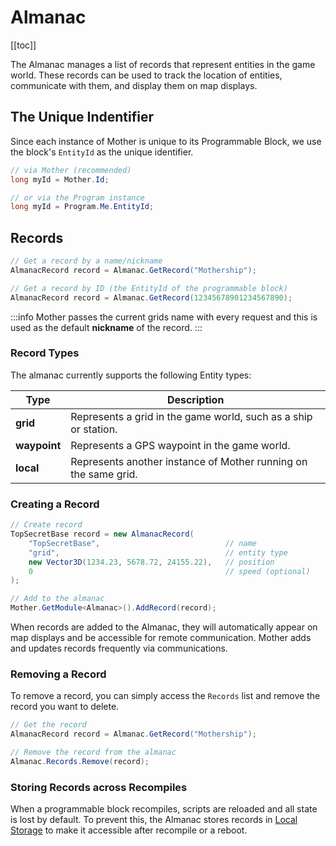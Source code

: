 # Almanac

[[toc]]

The Almanac manages a list of records that represent entities in the game world. These records can be used to track the location of entities, communicate with them, and display them on map displays. 


## The Unique Indentifier
Since each instance of Mother is unique to its Programmable Block, we use the block's `EntityId` as the unique identifier.

```csharp
// via Mother (recommended)
long myId = Mother.Id;

// or via the Program instance
long myId = Program.Me.EntityId;
```



## Records

```csharp title="DockingModule.cs"
// Get a record by a name/nickname
AlmanacRecord record = Almanac.GetRecord("Mothership"); 

// Get a record by ID (the EntityId of the programmable block)
AlmanacRecord record = Almanac.GetRecord(12345678901234567890);
```

:::info
Mother passes the current grids name with every request and this is used as the default **nickname** of the record.
:::

### Record Types
The almanac currently supports the following Entity types:

| Type          | Description                                                           |
|------         |-------------                                                          |
| **grid**      | Represents a grid in the game world, such as a ship or station.       |
| **waypoint**  | Represents a GPS waypoint in the game world.                          |  
| **local**     | Represents another instance of Mother running on the same grid.       |

### Creating a Record

```csharp title="DockingModule.cs"
// Create record
TopSecretBase record = new AlmanacRecord(
    "TopSecretBase",                            // name
    "grid",                                     // entity type
    new Vector3D(1234.23, 5678.72, 24155.22),   // position
    0                                           // speed (optional)
);

// Add to the almanac
Mother.GetModule<Almanac>().AddRecord(record);
```

When records are added to the Almanac, they will automatically appear on map displays and be accessible for remote communication. Mother adds and updates records frequently via communications.

### Removing a Record

To remove a record, you can simply access the `Records` list and remove the record you want to delete.

```csharp title="DockingModule.cs"
// Get the record
AlmanacRecord record = Almanac.GetRecord("Mothership");

// Remove the record from the almanac
Almanac.Records.Remove(record);
```

<!-- ### Transponder Statuses

| Code | Description |
|------|-------------|
| **Local**     | Assigned to records representing other instances of Mother on the same grid.         |
| **Friendly**  | Assigned to records representing entities that are communicating on friendly channels.        |
| **Neutral**   | Assigned to records representing entities that are communicating on the public channel.        |

```csharp title="DockingModule.cs"
 // Get the record for a grid
AlmanacRecord record = Almanac.GetRecord("Mothership");

// Set the transponder status
record.TransponderStatus = TransponderStatus.Friendly;
``` -->

### Storing Records across Recompiles

When a programmable block recompiles, scripts are reloaded and all state is lost by default. To prevent this, the Almanac stores records in [Local Storage](./LocalStorage.md) to make it accessible after recompile or a reboot.